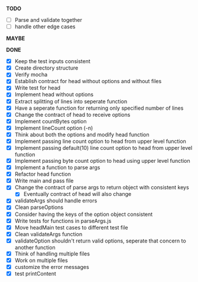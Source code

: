 **TODO**
- [ ] Parse and validate together
- [ ] handle other edge cases

**MAYBE**

**DONE**

- [x] Keep the test inputs consistent
- [x] Create directory structure
- [x] Verify mocha
- [x] Establish contract for head without options and without files
- [x] Write test for head
- [x] Implement head without options
- [x] Extract splitting of lines into seperate function
- [x] Have a seperate function for returning only specified number of lines 
- [x] Change the contract of head to receive options
- [x] Implement countBytes option
- [x] Implement lineCount option (-n)
- [x] Think about both the options and modify head function
- [x] Implement passing line count option to head from upper level function
- [x] Implement passing default(10) line count option to head from upper level function
- [x] Implement passing byte count option to head using upper level function
- [x] Implement a function to parse args
- [x] Refactor head function
- [x] Write main and pass file
- [x] Change the contract of parse args to return object with consistent keys
  - [x] Eventually contract of head will also change 
- [x] validateArgs should handle errors
- [x] Clean parseOptions
- [x] Consider having the keys of the option object consistent
- [x] Write tests for functions in parseArgs.js
- [x] Move headMain test cases to different test file
- [X] Clean validateArgs function
- [X] validateOption shouldn't return valid options, seperate that concern to another function
- [x] Think of handling multiple files
- [x] Work on multiple files
- [x] customize the error messages 
- [x] test printContent
